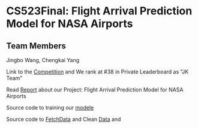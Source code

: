 # CS523Final: Flight Arrival Prediction Model for NASA Airports
## Team Members
Jingbo Wang, Chengkai Yang

Link to the [Competition](https://bitgrit.net/competition/23) and We rank at #38 in Private Leaderboard as "JK Team"

Read [Report](https://github.com/NullPointer-coder/cs523Final/blob/2820f2a0fce650fb3429ad2424190c4802643ef0/CS523%20Report%20Chengkai_Jingbo%20Deep%20Learning.pdf) about our Project: Flight Arrival Prediction Model for NASA Airports

Source code to training our [modele](https://github.com/NullPointer-coder/cs523Final/blob/8dc11cc6f23fe013b4c792dce18cc40ae6a5f7fe/NASA_Airport_Arrival_CatBoost-2.ipynb)

Source code to [FetchData](https://github.com/NullPointer-coder/cs523Final/blob/8dc11cc6f23fe013b4c792dce18cc40ae6a5f7fe/fetchData.py) and  Clean [Data](https://github.com/NullPointer-coder/cs523Final/blob/8dc11cc6f23fe013b4c792dce18cc40ae6a5f7fe/cleanFUSERData.ipynb) and 
